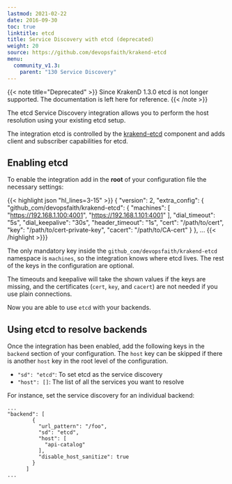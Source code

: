 ```yaml
---
lastmod: 2021-02-22
date: 2016-09-30
toc: true
linktitle: etcd
title: Service Discovery with etcd (deprecated)
weight: 20
source: https://github.com/devopsfaith/krakend-etcd
menu:
  community_v1.3:
    parent: "130 Service Discovery"
---
```

{{< note title="Deprecated" >}}
Since KrakenD 1.3.0 etcd is not longer supported. The documentation is left here for reference.
{{< /note >}}

The etcd Service Discovery integration allows you to perform the host resolution using your existing etcd setup.

The integration etcd is controlled by the [krakend-etcd](https://github.com/devopsfaith/krakend-etcd) component and adds client and subscriber capabilities for etcd.


## Enabling etcd
To enable the integration add in the **root** of your configuration file the necessary settings:

{{< highlight json "hl_lines=3-15" >}}
{
  "version": 2,
  "extra_config": {
    "github_com/devopsfaith/krakend-etcd": {
      "machines": [
        "https://192.168.1.100:4001",
        "https://192.168.1.101:4001"
      ],
      "dial_timeout": "5s",
      "dial_keepalive": "30s",
      "header_timeout": "1s",
      "cert": "/path/to/cert",
      "key": "/path/to/cert-private-key",
      "cacert": "/path/to/CA-cert"
    }
  },
  ...
{{< /highlight >}}}

The only mandatory key inside the `github_com/devopsfaith/krakend-etcd` namespace is `machines`, so the integration knows where etcd lives. The rest of the keys in the configuration are optional.

The timeouts and keepalive will take the shown values if the keys are missing, and the certificates (`cert`, `key`, and `cacert`) are not needed if you use plain connections.

Now you are able to use `etcd` with your backends.

## Using etcd to resolve backends
Once the integration has been enabled, add the following keys in the `backend` section of your configuration. The `host` key can be skipped if there is another `host` key in the root level of the configuration.

- `"sd": "etcd"`: To set etcd as the service discovery
- `"host": []`: The list of all the services you want to resolve

For instance, set the service discovery for an individual backend:

    ...
    "backend": [
            {
              "url_pattern": "/foo",
              "sd": "etcd",
              "host": [
                "api-catalog"
              ],
              "disable_host_sanitize": true
            }
          ]
    ...
